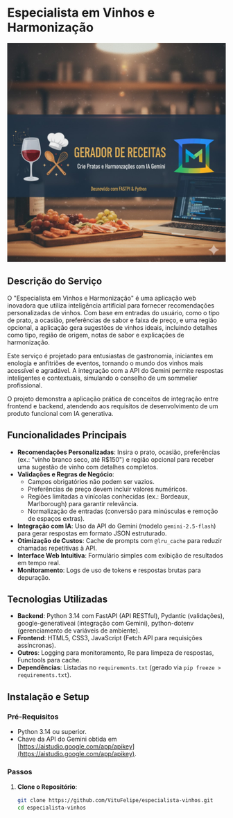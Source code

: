 # Especialista em Vinhos e Harmonização

![Banner do Projeto](images/bannerWine.jpg)  

## Descrição do Serviço

O "Especialista em Vinhos e Harmonização" é uma aplicação web inovadora que utiliza inteligência artificial para fornecer recomendações personalizadas de vinhos. Com base em entradas do usuário, como o tipo de prato, a ocasião, preferências de sabor e faixa de preço, e uma região opcional, a aplicação gera sugestões de vinhos ideais, incluindo detalhes como tipo, região de origem, notas de sabor e explicações de harmonização.

Este serviço é projetado para entusiastas de gastronomia, iniciantes em enologia e anfitriões de eventos, tornando o mundo dos vinhos mais acessível e agradável. A integração com a API do Gemini permite respostas inteligentes e contextuais, simulando o conselho de um sommelier profissional.

O projeto demonstra a aplicação prática de conceitos de integração entre frontend e backend, atendendo aos requisitos de desenvolvimento de um produto funcional com IA generativa.

## Funcionalidades Principais

- **Recomendações Personalizadas**: Insira o prato, ocasião, preferências (ex.: "vinho branco seco, até R$150") e região opcional para receber uma sugestão de vinho com detalhes completos.
- **Validações e Regras de Negócio**:
  - Campos obrigatórios não podem ser vazios.
  - Preferências de preço devem incluir valores numéricos.
  - Regiões limitadas a vinícolas conhecidas (ex.: Bordeaux, Marlborough) para garantir relevância.
  - Normalização de entradas (conversão para minúsculas e remoção de espaços extras).
- **Integração com IA**: Uso da API do Gemini (modelo `gemini-2.5-flash`) para gerar respostas em formato JSON estruturado.
- **Otimização de Custos**: Cache de prompts com `@lru_cache` para reduzir chamadas repetitivas à API.
- **Interface Web Intuitiva**: Formulário simples com exibição de resultados em tempo real.
- **Monitoramento**: Logs de uso de tokens e respostas brutas para depuração.

## Tecnologias Utilizadas

- **Backend**: Python 3.14 com FastAPI (API RESTful), Pydantic (validações), google-generativeai (integração com Gemini), python-dotenv (gerenciamento de variáveis de ambiente).
- **Frontend**: HTML5, CSS3, JavaScript (Fetch API para requisições assíncronas).
- **Outros**: Logging para monitoramento, Re para limpeza de respostas, Functools para cache.
- **Dependências**: Listadas no `requirements.txt` (gerado via `pip freeze > requirements.txt`).

## Instalação e Setup

### Pré-Requisitos
- Python 3.14 ou superior.
- Chave da API do Gemini obtida em [https://aistudio.google.com/app/apikey](https://aistudio.google.com/app/apikey).

### Passos
1. **Clone o Repositório**:
   ```bash
   git clone https://github.com/VituFelipe/especialista-vinhos.git
   cd especialista-vinhos